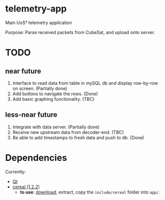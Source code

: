 # telemetry-app

Main UoS³ telemetry application

Purpose: Parse received packets from CubeSat, and upload onto server.

# TODO

## near future

1. Interface to read data from table in mySQL db and display row-by-row on screen. (Partially done)
2. Add buttons to navigate the rows. (Done)
3. Add basic graphing functionality. (TBC)

## less-near future

1. Integrate with data server. (Partially done)
2. Receive new upstream data from decoder-end. (TBC)
3. Be able to add timestamps to fresh data and push to db. (Done)

# Dependencies

Currently:

+ [Qt](https://www.qt.io)
+ [cereal (1.2.2)](https://uscilab.github.io/cereal)
	+ **to use**: [download](https://github.com/USCiLab/cereal/releases/tag/v1.2.2), extract, copy the `include/cereal` folder into `app/`.
